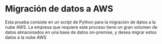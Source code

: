# Migración de datos a AWS

Esta prueba  consiste en un script de Python para la migración de datos a la nube AWS. La empresa que requiere este proceso tiene un gran volumen de datos almacenados en una base de datos on-premise, y desea migrar estos datos a la nube AWS

